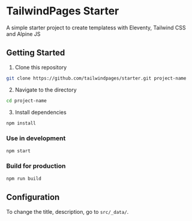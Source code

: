 # TailwindPages Starter

A simple starter project to create templatess with Eleventy, Tailwind CSS and Alpine JS

## Getting Started
1. Clone this repository
```bash
git clone https://github.com/tailwindpages/starter.git project-name
```
2. Navigate to the directory
```bash
cd project-name
```
3. Install dependencies
```bash
npm install
```

### Use in development
```bash
npm start
```

### Build for production
```bash
npm run build
```

## Configuration
To change the title, description, go to `src/_data/`.
